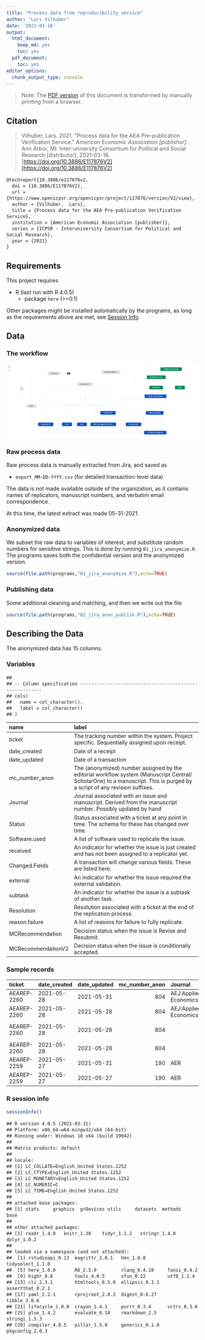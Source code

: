 ```yaml
---
title: "Process data from reproducibility service"
author: "Lars Vilhuber"
date: '2021-03-16'
output:
  html_document:
    keep_md: yes
    toc: yes
  pdf_document: 
    toc: yes
editor_options:
  chunk_output_type: console
---
```



> Note: The [PDF version](https://aeadataeditor.github.io/processing-jira-process-data/README.pdf) of this document is transformed by manually printing from a browser.

## Citation

> Vilhuber, Lars. 2021. "Process data for the AEA Pre-publication Verification Service." *American Economic Association [publisher]*. Ann Arbor, MI: Inter-university Consortium for Political and Social Research [distributor], 2021-03-16. [https://doi.org/10.3886/E117876V2](https://doi.org/10.3886/E117876V2)

```
@techreport{10.3886/e117876v2,
  doi = {10.3886/E117876V2},
  url = {https://www.openicpsr.org/openicpsr/project/117876/version/V2/view},
  author = {Vilhuber,  Lars},
  title = {Process data for the AEA Pre-publication Verification Service},
  institution = {American Economic Association [publisher]},
  series = {ICPSR - Interuniversity Consortium for Political and Social Research},
  year = {2021}
}
```

## Requirements
This project requires

- R (last run with R 4.0.5)
  - package `here` (>=0.1)
  
Other packages might be installed automatically by the programs, as long as the requirements above are met, see [Session Info](#r-session-info).

## Data 

### The workflow

![Workflow stages](images/AEADataEditorWorkflow-20191028.png)

### Raw process data

Raw process data is manually extracted from Jira, and saved as 

- `export_MM-DD-YYYY.csv` (for detailed transaction-level data)

The data is not made available outside of the organization, as it contains names of replicators,  manuscript numbers, and verbatim email correspondence. 



At this time, the latest extract was made 05-31-2021. 

### Anonymized data

We subset the raw data to variables of interest, and substitute random numbers for sensitive strings. This is done by running `01_jira_anonymize.R`. The programs saves both the confidential version and the anonymized version. 


```r
source(file.path(programs,"01_jira_anonymize.R"),echo=TRUE)
```

### Publishing data

Some additional cleaning and matching, and then we write out the file


```r
source(file.path(programs,"02_jira_anon_publish.R"),echo=TRUE)
```



## Describing the Data


The anonymized data has 15 columns. 

### Variables


```
## 
## -- Column specification --------------------------------------------------------
## cols(
##   name = col_character(),
##   label = col_character()
## )
```



|name               |label                                                                                                                                                                    |
|:------------------|:------------------------------------------------------------------------------------------------------------------------------------------------------------------------|
|ticket             |The tracking number within the system. Project specific. Sequentially assigned upon receipt.                                                                             |
|date_created       |Date of a receipt                                                                                                                                                        |
|date_updated       |Date of a transaction                                                                                                                                                    |
|mc_number_anon     |The (anonymized) number assigned by the editorial workflow system (Manuscript Central/ ScholarOne) to a manuscript. This is purged by a script of any revision suffixes. |
|Journal            |Journal associated with an issue and manuscript. Derived from the manuscript number. Possibly updated by hand                                                            |
|Status             |Status associated with a ticket at any point in time. The schema for these has changed over time.                                                                        |
|Software.used      |A list of software used to replicate the issue.                                                                                                                          |
|received           |An indicator for whether the issue is just created and has not been assigned to a replicator yet.                                                                        |
|Changed.Fields     |A transaction will change various fields. These are listed here.                                                                                                         |
|external           |An indicator for whether the issue required the external validation.                                                                                                     |
|subtask            |An indicator for whether the issue is a subtask of another task.                                                                                                         |
|Resolution         |Resolution associated with a ticket at the end of the replication process.                                                                                               |
|reason.failure     |A list of reasons for failure to fully replicate.                                                                                                                        |
|MCRecommendation   |Decision status when the issue is Revise and Resubmit.                                                                                                                   |
|MCRecommendationV2 |Decision status when the issue is conditionally accepted.                                                                                                                |

### Sample records


|ticket      |date_created |date_updated | mc_number_anon|Journal               |Status   |Software.used |received |Changed.Fields                |external |subtask |Resolution |reason.failure |MCRecommendation |MCRecommendationV2 |
|:-----------|:------------|:------------|--------------:|:---------------------|:--------|:-------------|:--------|:-----------------------------|:--------|:-------|:----------|:--------------|:----------------|:------------------|
|AEAREP-2260 |2021-05-28   |2021-05-31   |            804|AEJ:Applied Economics |Open     |              |NA       |                              |No       |NA      |           |               |                 |                   |
|AEAREP-2260 |2021-05-28   |2021-05-28   |            804|AEJ:Applied Economics |Open     |              |NA       |Journal                       |No       |NA      |           |               |                 |                   |
|AEAREP-2260 |2021-05-28   |2021-05-28   |            804|                      |Open     |              |NA       |Manuscript Central identifier |No       |NA      |           |               |                 |                   |
|AEAREP-2260 |2021-05-28   |2021-05-28   |            804|                      |Open     |              |NA       |                              |No       |NA      |           |               |                 |                   |
|AEAREP-2259 |2021-05-27   |2021-05-31   |            190|AER                   |Assigned |              |No       |                              |No       |NA      |           |               |                 |                   |
|AEAREP-2259 |2021-05-27   |2021-05-27   |            190|AER                   |Assigned |              |No       |Assignee,Status               |No       |NA      |           |               |                 |                   |

### R session info


```r
sessionInfo()
```

```
## R version 4.0.5 (2021-03-31)
## Platform: x86_64-w64-mingw32/x64 (64-bit)
## Running under: Windows 10 x64 (build 19042)
## 
## Matrix products: default
## 
## locale:
## [1] LC_COLLATE=English_United States.1252 
## [2] LC_CTYPE=English_United States.1252   
## [3] LC_MONETARY=English_United States.1252
## [4] LC_NUMERIC=C                          
## [5] LC_TIME=English_United States.1252    
## 
## attached base packages:
## [1] stats     graphics  grDevices utils     datasets  methods   base     
## 
## other attached packages:
## [1] readr_1.4.0   knitr_1.30    tidyr_1.1.2   stringr_1.4.0 dplyr_1.0.2  
## 
## loaded via a namespace (and not attached):
##  [1] rstudioapi_0.13  magrittr_2.0.1   hms_1.0.0        tidyselect_1.1.0
##  [5] here_1.0.0       R6_2.5.0         rlang_0.4.10     fansi_0.4.2     
##  [9] highr_0.8        tools_4.0.5      xfun_0.22        utf8_1.1.4      
## [13] cli_2.3.1        htmltools_0.5.0  ellipsis_0.3.1   assertthat_0.2.1
## [17] yaml_2.2.1       rprojroot_2.0.2  digest_0.6.27    tibble_3.0.6    
## [21] lifecycle_1.0.0  crayon_1.4.1     purrr_0.3.4      vctrs_0.3.6     
## [25] glue_1.4.2       evaluate_0.14    rmarkdown_2.5    stringi_1.5.3   
## [29] compiler_4.0.5   pillar_1.5.0     generics_0.1.0   pkgconfig_2.0.3
```



